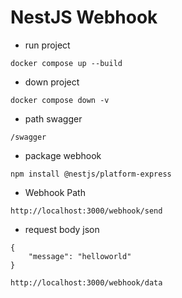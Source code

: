 # NestJS Webhook

- run project
```
docker compose up --build
```

- down project
```
docker compose down -v
```

- path swagger
```
/swagger
```

- package webhook
```
npm install @nestjs/platform-express
```

- Webhook Path

```
http://localhost:3000/webhook/send
```

- request body json
```
{
    "message": "helloworld"
}
```

```
http://localhost:3000/webhook/data
```
